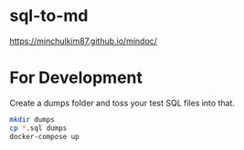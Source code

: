 # sql-to-md

https://minchulkim87.github.io/mindoc/

# For Development

Create a dumps folder and toss your test SQL files into that.

```bash
mkdir dumps
cp *.sql dumps
docker-compose up
```

